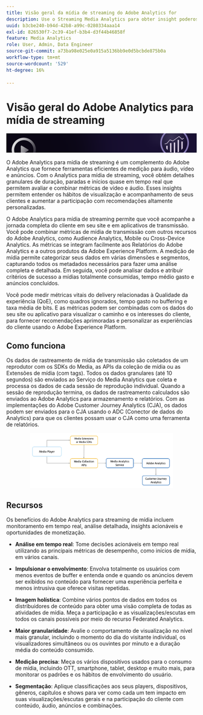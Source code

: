 ```yaml
---
title: Visão geral da mídia de streaming do Adobe Analytics for
description: Use o Streaming Media Analytics para obter insight poderoso sobre conteúdo, áudio e anúncios.
uuid: b3cbe240-b94d-42b8-a99c-0280334aaa14
exl-id: 826530f7-2c39-41ef-b3b4-d3f44b46858f
feature: Media Analytics
role: User, Admin, Data Engineer
source-git-commit: a73ba98e025e0a915a5136bb9e0d5bcbde875b0a
workflow-type: tm+mt
source-wordcount: '529'
ht-degree: 16%

---
```


# Visão geral do Adobe Analytics para mídia de streaming

![Banner](./assets/media_analytics_banner.png)

O Adobe Analytics para mídia de streaming é um complemento do Adobe Analytics que fornece ferramentas eficientes de medição para áudio, vídeo e anúncios. Com o Analytics para mídia de streaming, você obtém detalhes granulares de duração, paradas e inícios quase em tempo real que permitem avaliar e combinar métricas de vídeo e áudio. Esses insights permitem entender os hábitos de visualização e acompanhamento de seus clientes e aumentar a participação com recomendações altamente personalizadas.

O Adobe Analytics para mídia de streaming permite que você acompanhe a jornada completa do cliente em seu site e em aplicativos de transmissão. Você pode combinar métricas de mídia de transmissão com outros recursos do Adobe Analytics, como Audience Analytics, Mobile ou Cross-Device Analytics. As métricas se integram facilmente aos Relatórios do Adobe Analytics e a outros produtos da Adobe Experience Platform. A medição de mídia permite categorizar seus dados em várias dimensões e segmentos, capturando todos os metadados necessários para fazer uma análise completa e detalhada. Em seguida, você pode analisar dados e atribuir critérios de sucesso a mídias totalmente consumidas, tempo médio gasto e anúncios concluídos.

Você pode medir métricas vitais do delivery relacionadas à Qualidade da experiência (QoE), como quadros ignorados, tempo gasto no buffering e taxa média de bits. E as métricas podem ser combinadas com os dados do seu site ou aplicativo para visualizar o caminho e os interesses do cliente, para fornecer recomendações aprimoradas e personalizar as experiências do cliente usando o Adobe Experience Platform.

## Como funciona

Os dados de rastreamento de mídia de transmissão são coletados de um reprodutor com os SDKs do Media, as APIs da coleção de mídia ou as Extensões de mídia (com tags). Todos os dados granulares (até 10 segundos) são enviados ao Serviço do Media Analytics que coleta e processa os dados de cada sessão de reprodução individual. Quando a sessão de reprodução termina, os dados de rastreamento calculados são enviados ao Adobe Analytics para armazenamento e relatórios. Com as implementações do Adobe Customer Journey Analytics (CJA), os dados podem ser enviados para o CJA usando o ADC (Conector de dados do Analytics) para que os clientes possam usar o CJA como uma ferramenta de relatórios.

<!-- ![streaming media process](./assets/streaming-process1.png) -->

<div style="text-align: center;">
<img src="./assets/streaming-process1.png" alt="Processo de mídia de transmissão" width="75%">
</div>

## Recursos

Os benefícios do Adobe Analytics para streaming de mídia incluem monitoramento em tempo real, análise detalhada, insights acionáveis e oportunidades de monetização.

* **Análise em tempo real**: Tome decisões acionáveis em tempo real utilizando as principais métricas de desempenho, como inícios de mídia, em vários canais.

* **Impulsionar o envolvimento**: Envolva totalmente os usuários com menos eventos de buffer e entenda onde e quando os anúncios devem ser exibidos no conteúdo para fornecer uma experiência perfeita e menos intrusiva que oferece visitas repetidas.

* **Imagem holística**: Combine vários pontos de dados em todos os distribuidores de conteúdo para obter uma visão completa de todas as atividades de mídia. Meça a participação e as visualizações/escutas em todos os canais possíveis por meio do recurso Federated Analytics.

* **Maior granularidade**: Avalie o comportamento de visualização no nível mais granular, incluindo o momento do dia do visitante individual, os visualizadores simultâneos ou os ouvintes por minuto e a duração média do conteúdo consumido.

* **Medição precisa**: Meça os vários dispositivos usados para o consumo de mídia, incluindo OTT, smartphone, tablet, desktop e muito mais, para monitorar os padrões e os hábitos de envolvimento do usuário.

* **Segmentação**: Aplique classificações aos seus players, dispositivos, gêneros, capítulos e shows para ver como cada um tem impacto em suas visualizações/escutas gerais e na participação do cliente com conteúdo, áudio, anúncios e combinações.
